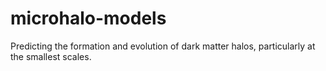 # microhalo-models
Predicting the formation and evolution of dark matter halos, particularly at the smallest scales.
